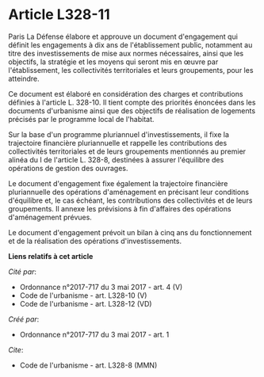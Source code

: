 # Article L328-11

Paris La Défense élabore et approuve un document d'engagement qui définit les engagements à dix ans de l'établissement
public, notamment au titre des investissements de mise aux normes nécessaires, ainsi que les objectifs, la stratégie et les
moyens qui seront mis en œuvre par l'établissement, les collectivités territoriales et leurs groupements, pour les atteindre.

Ce document est élaboré en considération des charges et contributions définies à l'article L. 328-10. Il tient compte des
priorités énoncées dans les documents d'urbanisme ainsi que des objectifs de réalisation de logements précisés par le
programme local de l'habitat.

Sur la base d'un programme pluriannuel d'investissements, il fixe la trajectoire financière pluriannuelle et rappelle les
contributions des collectivités territoriales et de leurs groupements mentionnés au premier alinéa du I de l'article L.
328-8, destinées à assurer l'équilibre des opérations de gestion des ouvrages.

Le document d'engagement fixe également la trajectoire financière pluriannuelle des opérations d'aménagement en précisant
leur conditions d'équilibre et, le cas échéant, les contributions des collectivités et de leurs groupements. Il annexe les
prévisions à fin d'affaires des opérations d'aménagement prévues.

Le document d'engagement prévoit un bilan à cinq ans du fonctionnement et de la réalisation des opérations d'investissements.

**Liens relatifs à cet article**

_Cité par_:

  - Ordonnance n°2017-717 du 3 mai 2017 - art. 4 (V)
  - Code de l'urbanisme - art. L328-10 (V)
  - Code de l'urbanisme - art. L328-12 (VD)

_Créé par_:

  - Ordonnance n°2017-717 du 3 mai 2017 - art. 1

_Cite_:

  - Code de l'urbanisme - art. L328-8 (MMN)
